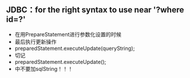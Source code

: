 ## JDBC：for the right syntax to use near '?where id=?' ##
- 在用PrepareStatement进行参数化设置的时候
- 最后执行更新操作
- preparedStatement.executeUpdate(queryString);
- 切记
- preparedStatement.executeUpdate();
- 中不要加sqlString！！！

